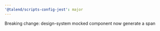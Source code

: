 ```yaml
---
'@talend/scripts-config-jest': major
---
```


Breaking change: design-system mocked component now generate a span
